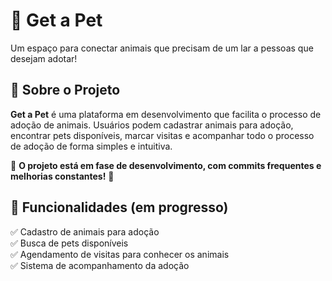 # 🐾 Get a Pet  

Um espaço para conectar animais que precisam de um lar a pessoas que desejam adotar!  

## 📌 Sobre o Projeto  

**Get a Pet** é uma plataforma em desenvolvimento que facilita o processo de adoção de animais. Usuários podem cadastrar animais para adoção, encontrar pets disponíveis, marcar visitas e acompanhar todo o processo de adoção de forma simples e intuitiva.  

🚧 **O projeto está em fase de desenvolvimento, com commits frequentes e melhorias constantes!** 🚧  

## 🚀 Funcionalidades (em progresso)  

✅ Cadastro de animais para adoção  
✅ Busca de pets disponíveis  
✅ Agendamento de visitas para conhecer os animais  
✅ Sistema de acompanhamento da adoção  

